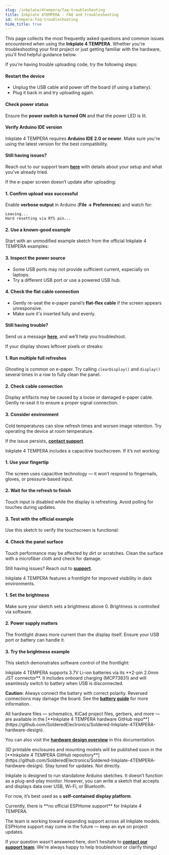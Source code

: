 ```yaml
---  
slug: /inkplate/4tempera/faq-troubleshooting  
title: Inkplate 4TEMPERA - FAQ and troubleshooting  
id: 4tempera-faq-troubleshooting  
hide_title: true  
---
```


<SectionTitle title="FAQ and Troubleshooting" backgroundImage="/img/faq.webp" />

This page collects the most frequently asked questions and common issues encountered when using the **Inkplate 4 TEMPERA**. Whether you're troubleshooting your first project or just getting familiar with the hardware, you'll find helpful guidance below.

<ExpandableSection title="I can't upload code to Inkplate 4 TEMPERA">
If you're having trouble uploading code, try the following steps:

#### Restart the device
- Unplug the USB cable and power off the board (if using a battery).
- Plug it back in and try uploading again.

#### Check power status
Ensure the **power switch is turned ON** and that the power LED is lit.

#### Verify Arduino IDE version
Inkplate 4 TEMPERA requires **Arduino IDE 2.0 or newer**. Make sure you're using the latest version for the best compatibility.

#### Still having issues?
Reach out to our support team [**here**](https://soldered.com/contact/) with details about your setup and what you've already tried.
</ExpandableSection>

<ExpandableSection title="My display won't refresh, what am I doing wrong?">
If the e-paper screen doesn’t update after uploading:

#### 1. Confirm upload was successful
Enable **verbose output** in Arduino (**File → Preferences**) and watch for:

```
Leaving... 
Hard resetting via RTS pin...
```

#### 2. Use a known-good example
Start with an unmodified example sketch from the official Inkplate 4 TEMPERA examples:

<QuickLink 
  title="Inkplate4TEMPERA_Black_And_White.ino" 
  description="Basic black-and-white display example for Inkplate 4 TEMPERA." 
  url="https://github.com/SolderedElectronics/Inkplate-Arduino-library/blob/dev/examples/Inkplate4TEMPERA/Basic/Inkplate4TEMPERA_Black_And_White/Inkplate4TEMPERA_Black_And_White.ino"
/>

#### 3. Inspect the power source
- Some USB ports may not provide sufficient current, especially on laptops.
- Try a different USB port or use a powered USB hub.

#### 4. Check the flat cable connection
- Gently re-seat the e-paper panel’s **flat-flex cable** if the screen appears unresponsive.
- Make sure it's inserted fully and evenly.

<CenteredImage src="/img/inkplate_6_motion/flat_cable.jpg" alt="Inkplate 4 TEMPERA flat cable" caption="E-paper flat cable connection" width="500px" />

#### Still having trouble?
Send us a message [**here**](https://soldered.com/contact/), and we’ll help you troubleshoot.
</ExpandableSection>

<ExpandableSection title="The display shows ghosting or artifacts">
If your display shows leftover pixels or streaks:

#### 1. Run multiple full refreshes
Ghosting is common on e-paper. Try calling `clearDisplay()` and `display()` several times in a row to fully clean the panel.

#### 2. Check cable connection
Display artifacts may be caused by a loose or damaged e-paper cable. Gently re-seat it to ensure a proper signal connection.

#### 3. Consider environment
Cold temperatures can slow refresh times and worsen image retention. Try operating the device at room temperature.

If the issue persists, [**contact support**](https://soldered.com/contact/).
</ExpandableSection>

<ExpandableSection title="Touchscreen isn’t responding properly">
Inkplate 4 TEMPERA includes a capacitive touchscreen. If it’s not working:

#### 1. Use your fingertip
The screen uses capacitive technology — it won’t respond to fingernails, gloves, or pressure-based input.

#### 2. Wait for the refresh to finish
Touch input is disabled while the display is refreshing. Avoid polling for touches during updates.

#### 3. Test with the official example
Use this sketch to verify the touchscreen is functional:

<QuickLink 
  title="Inkplate4TEMPERA_Touch_In_Area.ino" 
  description="Test touch input in defined screen regions." 
  url="https://github.com/SolderedElectronics/Inkplate-Arduino-library/blob/dev/examples/Inkplate4TEMPERA/Basic/Inkplate4TEMPERA_Touch_In_Area/Inkplate4TEMPERA_Touch_In_Area.ino"
/>

#### 4. Check the panel surface
Touch performance may be affected by dirt or scratches. Clean the surface with a microfiber cloth and check for damage.

Still having issues? Reach out to [**support**](https://soldered.com/contact/).
</ExpandableSection>

<ExpandableSection title="Frontlight is too dim or not turning on">
Inkplate 4 TEMPERA features a frontlight for improved visibility in dark environments.

#### 1. Set the brightness
Make sure your sketch sets a brightness above 0. Brightness is controlled via software.

#### 2. Power supply matters
The frontlight draws more current than the display itself. Ensure your USB port or battery can handle it.

#### 3. Try the brightness example
This sketch demonstrates software control of the frontlight:

<QuickLink 
  title="Inkplate4TEMPERA_Simple_Frontlight.ino" 
  description="Basic frontlight control example for TEMPERA." 
  url="https://github.com/SolderedElectronics/Inkplate-Arduino-library/blob/dev/examples/Inkplate4TEMPERA/Basic/Inkplate4TEMPERA_Simple_Frontlight/Inkplate4TEMPERA_Simple_Frontlight.ino"
/>
</ExpandableSection>

<ExpandableSection title="How do I connect a battery to Inkplate 4 TEMPERA?">
Inkplate 4 TEMPERA supports 3.7V Li-ion batteries via its **2-pin 2.0mm JST connector**. It includes onboard charging (MCP73831) and will seamlessly switch to battery when USB is disconnected.

<CenteredImage src="/img/inkplate_6_motion/battery_jst_connector.jpg" alt="Inkplate 4 TEMPERA battery connector" caption="JST battery connector" width="500px" />

<WarningBox>**Caution:** Always connect the battery with correct polarity. Reversed connections may damage the board. See the [**battery guide**](/inkplate/4tempera/hardware/battery) for more information.</WarningBox>
</ExpandableSection>

<ExpandableSection title="Where can I find schematics and hardware files for Inkplate 4 TEMPERA?">
All hardware files — schematics, KiCad project files, gerbers, and more — are available in the [**Inkplate 4 TEMPERA hardware GitHub repo**](https://github.com/SolderedElectronics/Soldered-Inkplate-4TEMPERA-hardware-design).

You can also visit the [**hardware design overview**](/inkplate/4tempera/hardware/design) in this documentation.
</ExpandableSection>

<ExpandableSection title="Where can I find enclosure or 3D model files?">
3D printable enclosures and mounting models will be published soon in the [**Inkplate 4 TEMPERA GitHub repository**](https://github.com/SolderedElectronics/Soldered-Inkplate-4TEMPERA-hardware-design). Stay tuned for updates.
</ExpandableSection>

<ExpandableSection title="Can I use Inkplate 4 TEMPERA as an external monitor?">
Not directly.

Inkplate is designed to run standalone Arduino sketches. It doesn’t function as a plug-and-play monitor. However, you can write a sketch that accepts and displays data over USB, Wi-Fi, or Bluetooth.

For now, it’s best used as a **self-contained display platform**.
</ExpandableSection>

<ExpandableSection title="Is Inkplate 4 TEMPERA compatible with ESPHome or Home Assistant?">
Currently, there is **no official ESPHome support** for Inkplate 4 TEMPERA.

The team is working toward expanding support across all Inkplate models. ESPHome support may come in the future — keep an eye on project updates.
</ExpandableSection>

<InfoBox>If your question wasn’t answered here, don’t hesitate to [**contact our support team**](https://soldered.com/contact/). We're always happy to help troubleshoot or clarify things!</InfoBox>